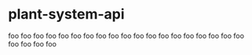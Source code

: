 # plant-system-api

foo
foo
foo
foo
foo
foo
foo
foo
foo
foo
foo
foo
foo
foo
foo
foo
foo
foo
foo
foo
foo
foo
foo